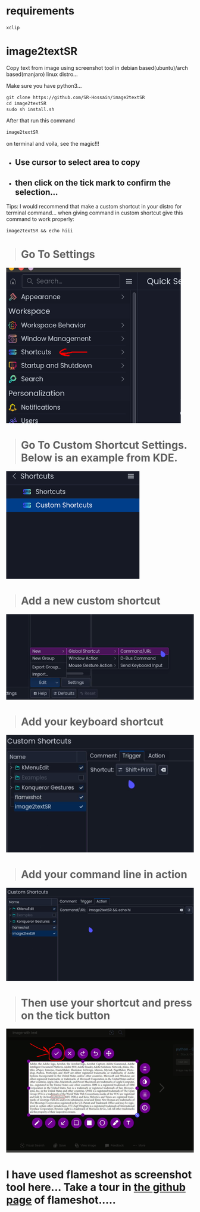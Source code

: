 # requirements
```
xclip
```

# image2textSR

Copy text from image using screenshot tool in debian based(ubuntu)/arch based(manjaro) linux distro...

Make sure you have python3...

```
git clone https://github.com/SR-Hossain/image2textSR
cd image2textSR
sudo sh install.sh
```

After that run this command

```bash
image2textSR
```

on terminal and voila, see the magic!!!

- ## Use cursor to select area to copy
- ## then click on the tick mark to confirm the selection...

Tips: I would recommend that make a custom shortcut in your distro for terminal command... when giving command in custom shortcut give this command to work properly:

```
image2textSR && echo hiii
```

> # Go To Settings
![Settings](./image/settings.png)

> # Go To Custom Shortcut Settings. Below is an example from KDE. 
![custom](./image/custom.png)

> # Add a new custom shortcut
![add new](./image/add_new.png)

> # Add your keyboard shortcut
![shortcut](./image/image.png)

> # Add your command line in action
![action](./image/action.png)

> # Then use your shortcut and press on the tick button
![1709046989656](./image/prnt.png)




<h1>I have used flameshot as screenshot tool here... Take a tour in <a href="https://github.com/flameshot-org/flameshot">the github page</a> of flameshot.....</h1>

